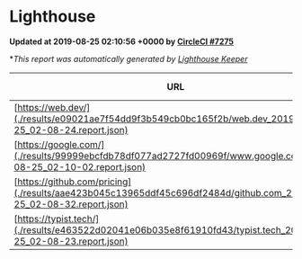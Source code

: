 
# Lighthouse

**Updated at 2019-08-25 02:10:56 +0000 by [CircleCI #7275](https://circleci.com/gh/ItinerisLtd/lighthouse-keeper-example/7275)**

**This report was automatically generated by [Lighthouse Keeper](https://github.com/itinerisltd/lighthouse-keeper)*

| URL | Performance | Accessibility | Best Practices | SEO | PWA | Updated At |
| --- | --- | --- | --- | --- | --- | --- |
| [https://web.dev/](./results/e09021ae7f54dd9f3b549cb0bc165f2b/web.dev_2019-08-25_02-08-24.report.json) | 0.78 | 0.9 | 1 | 0.97 | 1 | 2019-08-25T02:08:24.127Z |
| [https://google.com/](./results/99999ebcfdb78df077ad2727fd00969f/www.google.com_2019-08-25_02-10-02.report.json) | 0.93 | 0.86 | 0.93 | 0.83 | 0.56 | 2019-08-25T02:10:02.699Z |
| [https://github.com/pricing](./results/aae423b045c13965ddf45c696df2484d/github.com_2019-08-25_02-08-32.report.json) | 0.85 | 0.93 | 0.93 | 0.92 | 0.56 | 2019-08-25T02:08:32.359Z |
| [https://typist.tech/](./results/e463522d02041e06b035e8f61910fd43/typist.tech_2019-08-25_02-08-23.report.json) |  |  |  |  |  | 2019-08-25T02:08:23.269Z |
